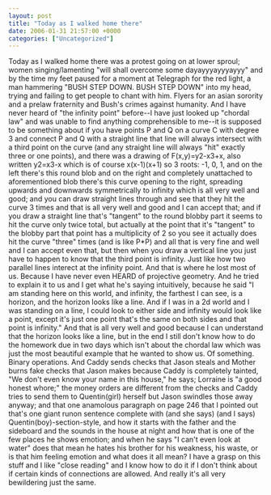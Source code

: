 ```yaml
---
layout: post
title: "Today as I walked home there"
date: 2006-01-31 21:57:00 +0000
categories: ["Uncategorized"]
---
```


Today as I walked home there was a protest going on at lower sproul; women singing/lamenting "will shall overcome some dayayyyayyyayyy" and by the time my feet paused for a moment at Telegraph for the red light, a man hammering "BUSH STEP DOWN. BUSH STEP DOWN" into my head, trying and failing to get people to chant with him. Flyers for an asian sorority and a prelaw fraternity and Bush's crimes against humanity. And I have never heard of "the infinity point" before--I have just looked up "chordal law" and was unable to find anything comprehensible to me--it is supposed to be something about if you have points P and Q on a curve C with degree 3 and connect P and Q with a straight line that line will always intersect with a third point on the curve (and any straight line will always "hit" exactly three or one points), and there was a drawing of F(x,y)=y2-x3+x, also written y2=x3-x which is of course x(x-1)(x+1) so 3 roots: -1, 0, 1, and on the left there's this round blob and on the right and completely unattached to aforementioned blob there's this curve opening to the right, spreading upwards and downwards symmetrically to infinity which is all very well and good; and you can draw straight lines through and see that they hit the curve 3 times and that is all very well and good and I can accept that; and if you draw a straight line that's "tangent" to the round blobby part it seems to hit the curve only twice total, but actually at the point that it's "tangent" to the blobby part that point has a multiplicity of 2 so you see it actually does hit the curve "three" times (and is like P*P) and all that is very fine and well and I can accept even that, but then when you draw a vertical line you just have to happen to know that the third point is infinity. Just like how two parallel lines interect at the infinity point. And that is where he lost most of us. Because I have never even HEARD of projective geometry. And he tried to explain it to us and I get what he's saying intuitively, because he said "I am standing here on this world, and infinity, the farthest I can see, is a horizon, and the horizon looks like a line. And if I was in a 2d world and I was standing on a line, I could look to either side and infinity would look like a point, except it's just one point that's the same on both sides and that point is infinity." And that is all very well and good because I can understand that the horizon looks like a line, but in the end I still don't know how to do the homework due in two days which isn't about the chordal law which was just the most beautiful example that he wanted to show us. Of something. Binary operations. And Caddy sends checks that Jason steals and Mother burns fake checks that Jason makes because Caddy is completely tainted, "We don't even know your name in this house," he says; Lorraine is "a good honest whore;" the money orders are different from the checks and Caddy tries to send them to Quentin(girl) herself but Jason swindles those away anyway; and that one anamolous paragraph on page 246 that I pointed out that's one giant runon sentence complete with (and she says) (and I says) Quentin(boy)-section-style, and how it starts with the father and the sideboard and the sounds in the house at night and how that is one of the few places he shows emotion; and when he says "I can't even look at water" does that mean he hates his brother for his weakness, his waste, or is that him feeling emotion and what does it all mean? I have a grasp on this stuff and I like "close reading" and I know how to do it if I don't think about if certain kinds of connections are allowed. And really it's all very bewildering just the same.